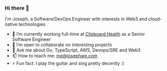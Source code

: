 ### Hi there 👋

I'm Joseph, a Software/DevOps Engineer with interests in Web3 and cloud-native technologies

- 🔭 I’m currently working full-time at [Clipboard Health](https://clipboardhealth.com) as a Senior Software Engineer
- 👯 I’m open to collaborate on interesting projects
- 💬 Ask me about Go, TypeScript, AWS, Devops/SRE and Web3
- 📫 How to reach me: me@josephaje.com
- ⚡ Fun fact: I play the guitar and sing pretty decently :)
